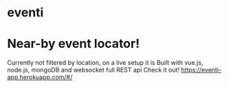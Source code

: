 # eventi
# Near-by event locator!
Currently not filtered by location, on a live setup it is
Built with vue.js, node.js, mongoDB and websocket
full REST api
Check it out!
https://eventi-app.herokuapp.com/#/
